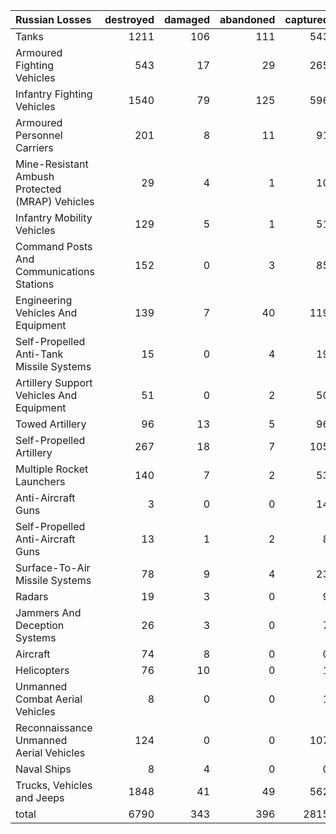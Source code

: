 | Russian Losses                                   |   destroyed |   damaged |   abandoned |   captured |   total |
|:-------------------------------------------------|------------:|----------:|------------:|-----------:|--------:|
| Tanks                                            |        1211 |       106 |         111 |        543 |    1971 |
| Armoured Fighting Vehicles                       |         543 |        17 |          29 |        265 |     854 |
| Infantry Fighting Vehicles                       |        1540 |        79 |         125 |        596 |    2340 |
| Armoured Personnel Carriers                      |         201 |         8 |          11 |         91 |     311 |
| Mine-Resistant Ambush Protected  (MRAP) Vehicles |          29 |         4 |           1 |         10 |      44 |
| Infantry Mobility Vehicles                       |         129 |         5 |           1 |         51 |     186 |
| Command Posts And Communications Stations        |         152 |         0 |           3 |         85 |     240 |
| Engineering Vehicles And Equipment               |         139 |         7 |          40 |        119 |     305 |
| Self-Propelled Anti-Tank Missile Systems         |          15 |         0 |           4 |         19 |      38 |
| Artillery Support Vehicles And Equipment         |          51 |         0 |           2 |         50 |     103 |
| Towed Artillery                                  |          96 |        13 |           5 |         96 |     210 |
| Self-Propelled Artillery                         |         267 |        18 |           7 |        105 |     397 |
| Multiple Rocket Launchers                        |         140 |         7 |           2 |         53 |     202 |
| Anti-Aircraft Guns                               |           3 |         0 |           0 |         14 |      17 |
| Self-Propelled Anti-Aircraft Guns                |          13 |         1 |           2 |          8 |      24 |
| Surface-To-Air Missile Systems                   |          78 |         9 |           4 |         23 |     114 |
| Radars                                           |          19 |         3 |           0 |          9 |      31 |
| Jammers And Deception Systems                    |          26 |         3 |           0 |          7 |      36 |
| Aircraft                                         |          74 |         8 |           0 |          0 |      82 |
| Helicopters                                      |          76 |        10 |           0 |          1 |      87 |
| Unmanned Combat Aerial Vehicles                  |           8 |         0 |           0 |          1 |       9 |
| Reconnaissance Unmanned Aerial Vehicles          |         124 |         0 |           0 |        107 |     231 |
| Naval Ships                                      |           8 |         4 |           0 |          0 |      12 |
| Trucks, Vehicles and Jeeps                       |        1848 |        41 |          49 |        562 |    2500 |
| total                                            |        6790 |       343 |         396 |       2815 |   10344 |